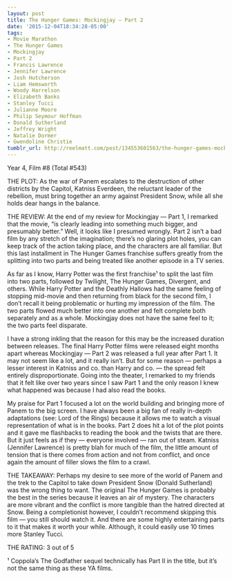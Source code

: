 ```yaml
---
layout: post
title: The Hunger Games: Mockingjay — Part 2
date: '2015-12-04T18:34:28-05:00'
tags:
- Movie Marathon
- The Hunger Games
- Mockingjay
- Part 2
- Francis Lawrence
- Jennifer Lawrence
- Josh Hutcherson
- Liam Hemsworth
- Woody Harrelson
- Elizabeth Banks
- Stanley Tucci
- Julianne Moore
- Philip Seymour Hoffman
- Donald Sutherland
- Jeffrey Wright
- Natalie Dormer
- Gwendoline Christie
tumblr_url: http://reelmatt.com/post/134553601563/the-hunger-games-mockingjay-part-2
---
```

Year 4, Film #8 (Total #543)

THE PLOT: As the war of Panem escalates to the destruction of other districts by the Capitol, Katniss Everdeen, the reluctant leader of the rebellion, must bring together an army against President Snow, while all she holds dear hangs in the balance.

THE REVIEW: At the end of my review for Mockingjay — Part 1, I remarked that the movie, “is clearly leading into something much bigger, and presumably better.” Well, it looks like I presumed wrongly. Part 2 isn’t a bad film by any stretch of the imagination; there’s no glaring plot holes, you can keep track of the action taking place, and the characters are all familiar. But this last installment in The Hunger Games franchise suffers greatly from the splitting into two parts and being treated like another episode in a TV series.

As far as I know, Harry Potter was the first franchise¹ to split the last film into two parts, followed by Twilight, The Hunger Games, Divergent, and others. While Harry Potter and the Deathly Hallows had the same feeling of stopping mid-movie and then returning from black for the second film, I don’t recall it being problematic or hurting my impression of the film. The two parts flowed much better into one another and felt complete both separately and as a whole. Mockingjay does not have the same feel to it; the two parts feel disparate.

I have a strong inkling that the reason for this may be the increased duration between releases. The final Harry Potter films were released eight months apart whereas Mockingjay — Part 2 was released a full year after Part 1. It may not seem like a lot, and it really isn’t. But for some reason — perhaps a lesser interest in Katniss and co. than Harry and co. — the spread felt entirely disproportionate. Going into the theater, I remarked to my friends that it felt like over two years since I saw Part 1 and the only reason I knew what happened was because I had also read the books.

My praise for Part 1 focused a lot on the world building and bringing more of Panem to the big screen. I have always been a big fan of really in-depth adaptations (see: Lord of the Rings) because it allows me to watch a visual representation of what is in the books. Part 2 does hit a lot of the plot points and it gave me flashbacks to reading the book and the twists that are there. But it just feels as if they — everyone involved — ran out of steam. Katniss (Jennifer Lawrence) is pretty blah for much of the film, the little amount of tension that is there comes from action and not from conflict, and once again the amount of filler slows the film to a crawl.

THE TAKEAWAY: Perhaps my desire to see more of the world of Panem and the trek to the Capitol to take down President Snow (Donald Sutherland) was the wrong thing to want. The original The Hunger Games is probably the best in the series because it leaves an air of mystery. The characters are more vibrant and the conflict is more tangible than the hatred directed at Snow. Being a completionist however, I couldn’t recommend skipping this film — you still should watch it. And there are some highly entertaining parts to it that makes it worth your while. Although, it could easily use 10 times more Stanley Tucci.

THE RATING: 3 out of 5

¹ Coppola’s The Godfather sequel technically has Part II in the title, but it’s not the same thing as these YA films.

